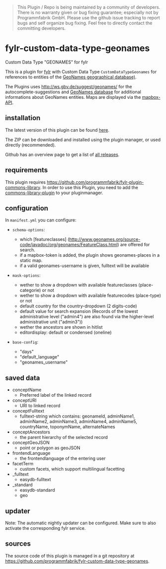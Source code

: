 > This Plugin / Repo is being maintained by a community of developers.
There is no warranty given or bug fixing guarantee; especially not by
Programmfabrik GmbH. Please use the github issue tracking to report bugs
and self organize bug fixing. Feel free to directly contact the committing
developers.

# fylr-custom-data-type-geonames
Custom Data Type "GEONAMES" for fylr

This is a plugin for [fylr](https://docs.fylr.io/) with Custom Data Type `CustomDataTypeGeonames` for references to entities of the [GeoNames geographical database)](<http://www.geonames.org/>).

The Plugins uses <http://ws.gbv.de/suggest/geonames/> for the autocomplete-suggestions and [GeoNames database](<http://www.geonames.org/export/JSON-webservices.html>) for additional informations about GeoNames entities. Maps are displayed via the [mapbox-API](https://docs.mapbox.com/api/).

## installation

The latest version of this plugin can be found [here](https://github.com/programmfabrik/fylr-plugin-custom-data-type-geonames/releases/latest/download/customDataTypeGeonames.zip).

The ZIP can be downloaded and installed using the plugin manager, or used directly (recommended).

Github has an overview page to get a list of [all releases](https://github.com/programmfabrik/fylr-plugin-custom-data-type-geonames/releases/).

## requirements
This plugin requires https://github.com/programmfabrik/fylr-plugin-commons-library. In order to use this Plugin, you need to add the [commons-library-plugin](https://github.com/programmfabrik/fylr-plugin-commons-library) to your pluginmanager.

## configuration

In `manifest.yml` you can configure:

* `schema-options`:
    * which [featureclasses] (<http://www.geonames.org/source-code/javadoc/org/geonames/FeatureClass.html>)  are offered for search.
    *  if a mapbox-token is added, the plugin shows geonames-places in a static map.
    *  if a valid geonames-username is given, fulltext will be available

* `mask-options`:
    * wether to show a dropdown with available featureclasses (place-categorie) or not
    * wether to show a dropdown with available featurecodes (place-type) or not
    * default country for the country-dropdown (2 digits-code)
    * default value for search expansion (Records of the lowest administrative level ("admin4") are also found via the higher-level administrative unit ("admin3"))
    * wether the ancestors are shown in hitlist
    * editordisplay: default or condensed (oneline)

* `base-config`:
    * "days"
    * "default_language"
    * "geonames_username"

## saved data

* conceptName
    * Preferred label of the linked record
* conceptURI
    * URI to linked record
* conceptFulltext
    * fulltext-string which contains: geonameId, adminName1, adminName2, adminName3, adminName4, adminName5, countryName, toponymName, alternateNames
* conceptAncestors
    * the parent hierarchy of the selected record
* conceptGeoJSON
    * point or polygon as geoJSON
* frontendLanguage
    * the frontendlanguage of the entering user
* facetTerm
    * custom facets, which support multilingual facetting
* _fulltext
    * easydb-fulltext
* _standard
    * easydb-standard
    * geo

## updater

Note: The automatic nightly updater can be configured. Make sure to also activate the corresponding fylr service.


## sources

The source code of this plugin is managed in a git repository at <https://github.com/programmfabrik/fylr-custom-data-type-geonames>.
